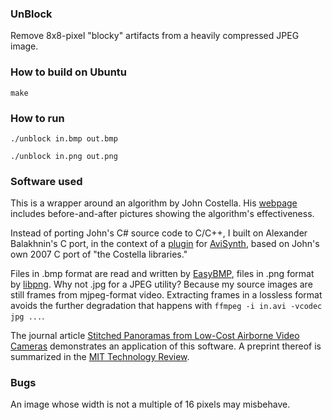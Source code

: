 ### UnBlock

Remove 8x8-pixel "blocky" artifacts from a heavily compressed JPEG image.

### How to build on Ubuntu

`make`

### How to run

`./unblock in.bmp out.bmp`

`./unblock in.png out.png`

### Software used

This is a wrapper around an algorithm by John Costella.
His [webpage](http://johncostella.webs.com/unblock/)
includes before-and-after pictures showing the algorithm's effectiveness.

Instead of porting John's C# source code to C/C++,
I built on Alexander Balakhnin's C port,
in the context of a [plugin](http://avisynth.org.ru/unblock/unblock.html)
for [AviSynth](http://sourceforge.net/projects/avisynth2/),
based on John's own 2007 C port of "the Costella libraries."

Files in .bmp format are read and written by [EasyBMP](http://easybmp.sourceforge.net/),
files in .png format by [libpng](http://www.libpng.org/pub/png/libpng.html).
Why not .jpg for a JPEG utility?
Because my source images are still frames from mjpeg-format video.
Extracting frames in a lossless format avoids the further degradation that happens with
`ffmpeg -i in.avi -vcodec jpg ...`.

The journal article
[Stitched Panoramas from Low-Cost Airborne Video Cameras](http://uasjournal.org/volume-two/technical-paper/stitched-panoramas-low-cost-airborne-video-cameras)
demonstrates an application of this software.  A preprint thereof is summarized in the
[MIT Technology Review](http://www.technologyreview.com/view/522276/the-future-of-photography-cameras-with-wings-or-rotors/).

### Bugs

An image whose width is not a multiple of 16 pixels may misbehave.
